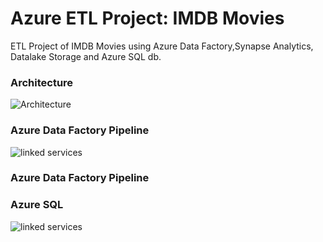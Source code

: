 # Azure ETL Project: IMDB Movies

ETL Project of IMDB Movies using Azure Data Factory,Synapse Analytics, Datalake Storage and Azure SQL db. 

### Architecture 

![Architecture](https://drive.google.com/uc?id=1vBauQqB060s_4CrU14kpCDzidDWWXcic)

### Azure Data Factory Pipeline

![linked services](https://drive.google.com/uc?id=1zJKSMLm9XxvFmH7TbXNzgRmggPYTG9Br)

### Azure Data Factory Pipeline

### Azure SQL

![linked services](https://drive.google.com/uc?id=1RCXWlDVLwLMgWVdBcovCUUzBtNfhaLZl)
